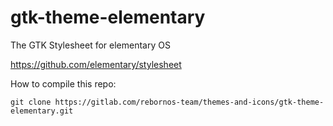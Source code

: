 # gtk-theme-elementary

The GTK Stylesheet for elementary OS

https://github.com/elementary/stylesheet

How to compile this repo:

```
git clone https://gitlab.com/rebornos-team/themes-and-icons/gtk-theme-elementary.git
```
